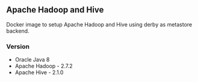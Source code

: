 ## Apache Hadoop and Hive

Docker image to setup Apache Hadoop and Hive using derby as metastore backend.

### Version
* Oracle Java 8
* Apache Hadoop - 2.7.2
* Apache Hive - 2.1.0
